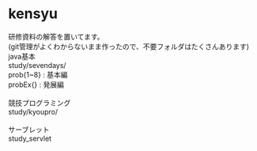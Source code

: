 # kensyu

研修資料の解答を置いてます。<br>
(git管理がよくわからないまま作ったので、不要フォルダはたくさんあります)<br>
java基本<br>
study/sevendays/<br>
	prob{1~8} : 基本編<br>
	probEx{} : 発展編<br>
<br>
競技プログラミング<br>
study/kyoupro/<br>
<br>
サーブレット<br>
study_servlet
